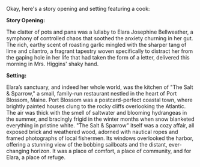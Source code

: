 Okay, here's a story opening and setting featuring a cook:

**Story Opening:**

The clatter of pots and pans was a lullaby to Elara Josephine Bellweather, a symphony of controlled chaos that soothed the anxiety churning in her gut. The rich, earthy scent of roasting garlic mingled with the sharper tang of lime and cilantro, a fragrant tapestry woven specifically to distract her from the gaping hole in her life that had taken the form of a letter, delivered this morning in Mrs. Higgins' shaky hand.

**Setting:**

Elara’s sanctuary, and indeed her whole world, was the kitchen of "The Salt & Sparrow," a small, family-run restaurant nestled in the heart of Port Blossom, Maine. Port Blossom was a postcard-perfect coastal town, where brightly painted houses clung to the rocky cliffs overlooking the Atlantic. The air was thick with the smell of saltwater and blooming hydrangeas in the summer, and bracingly frigid in the winter months when snow blanketed everything in pristine white. "The Salt & Sparrow" itself was a cozy affair, all exposed brick and weathered wood, adorned with nautical ropes and framed photographs of local fishermen. Its windows overlooked the harbor, offering a stunning view of the bobbing sailboats and the distant, ever-changing horizon. It was a place of comfort, a place of community, and for Elara, a place of refuge.
